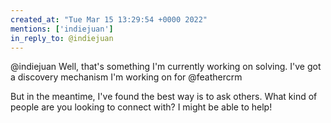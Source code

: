 ```yaml
---
created_at: "Tue Mar 15 13:29:54 +0000 2022"
mentions: ['indiejuan']
in_reply_to: @indiejuan
---
```


@indiejuan Well, that's something I'm currently working on solving. I've got a discovery mechanism I'm working on for @feathercrm 

But in the meantime, I've found the best way is to ask others. What kind of people are you looking to connect with?  I might be able to help!